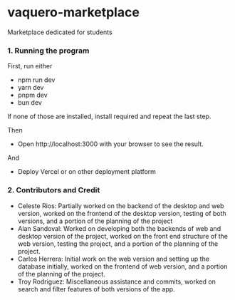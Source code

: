 # vaquero-marketplace
Marketplace dedicated for students

### 1. Running the program
First, run either
- npm run dev
- yarn dev
- pnpm dev
- bun dev

If none of those are installed, install required and repeat the last step.

Then
- Open http://localhost:3000 with your browser to see the result.

And
- Deploy Vercel or on other deployment platform

### 2. Contributors and Credit
- Celeste Rios: Partially worked on the backend of the desktop and web version, worked on the frontend of the desktop version, testing of both versions, and a portion of the planning of the project
- Alan Sandoval: Worked on developing both the backends of web and desktop version of the project, worked on the front end structure of the web version, testing the project, and a portion of the planning of the project.
- Carlos Herrera: Initial work on the web version and setting up the database initially, worked on the frontend of web version, and a portion of the planning of the project.
- Troy Rodriguez: Miscellaneous assistance and commits, worked on search and filter features of both versions of the app.
